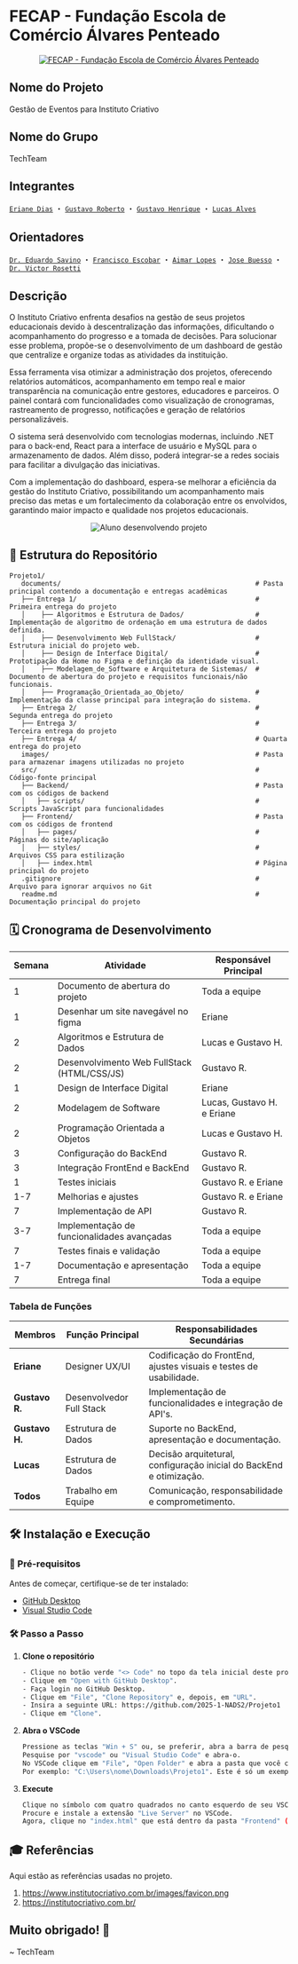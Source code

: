 # FECAP - Fundação Escola de Comércio Álvares Penteado

<p align="center">
<a href= "https://www.fecap.br/"><img src="https://encrypted-tbn0.gstatic.com/images?q=tbn:ANd9GcRhZPrRa89Kma0ZZogxm0pi-tCn_TLKeHGVxywp-LXAFGR3B1DPouAJYHgKZGV0XTEf4AE&usqp=CAU" alt="FECAP - Fundação Escola de Comércio Álvares Penteado" border="0"></a>
</p>

## Nome do Projeto

<p><strong></strong>Gestão de Eventos para Instituto Criativo</p>

## Nome do Grupo

<P>TechTeam</P>

## Integrantes

<a href="https://www.linkedin.com/in/eriane-dos-santos-oliveira-cfp-pqo-paap-53116292/">`Eriane Dias`</a> ・
<a href="https://github.com/DevGustar">`Gustavo Roberto`</a> ・
<a href="https://www.linkedin.com/in/gustavo-henrique-da-silva-santos-453822326?utm_source=share&utm_campaign=share_via&utm_content=profile&utm_medium=android_app ">`Gustavo Henrique`</a> ・
<a href="https://www.linkedin.com/in/lucas-alves-bernardo-093871252?utm_source=share&utm_campaign=share_via&utm_content=profile&utm_medium=android_app">`Lucas Alves`</a>

## Orientadores

<a href="https://www.linkedin.com/in/eduardo-savino-gomes-77833a10/">`Dr. Eduardo Savino`</a> ・
<a href="https://www.linkedin.com/in/francisco-escobar/">`Francisco Escobar`</a> ・
<a href="https://www.linkedin.com/in/aimarlopes/">`Aimar Lopes`</a> ・
<a href="https://www.linkedin.com/in/jbuesso/">`Jose Buesso`</a>  ・
<a href="https://www.linkedin.com/in/victorbarq/?originalSubdomain=br">`Dr. Victor Rosetti`</a>

## Descrição

<p>O Instituto Criativo enfrenta desafios na gestão de seus projetos educacionais devido à descentralização das informações, dificultando o acompanhamento do progresso e a tomada de decisões. Para solucionar esse problema, propõe-se o desenvolvimento de um dashboard de gestão que centralize e organize todas as atividades da instituição.</p>

<p>Essa ferramenta visa otimizar a administração dos projetos, oferecendo relatórios automáticos, acompanhamento em tempo real e maior transparência na comunicação entre gestores, educadores e parceiros. O painel contará com funcionalidades como visualização de cronogramas, rastreamento de progresso, notificações e geração de relatórios personalizáveis.</p>

<p>O sistema será desenvolvido com tecnologias modernas, incluindo .NET para o back-end, React para a interface de usuário e MySQL para o armazenamento de dados. Além disso, poderá integrar-se a redes sociais para facilitar a divulgação das iniciativas.</p>

<p>Com a implementação do dashboard, espera-se melhorar a eficiência da gestão do Instituto Criativo, possibilitando um acompanhamento mais preciso das metas e um fortalecimento da colaboração entre os envolvidos, garantindo maior impacto e qualidade nos projetos educacionais.</p>

<p align="center">
<img src="https://institutocriativo.com.br/images/foto_lucy-p-500.jpeg" alt="Aluno desenvolvendo projeto" border="0">
</p>

## 📂 **Estrutura do Repositório**

```
Projeto1/
   documents/                                                 # Pasta principal contendo a documentação e entregas acadêmicas
   ├── Entrega 1/                                             # Primeira entrega do projeto
   │    ├── Algoritmos e Estrutura de Dados/                  # Implementação de algoritmo de ordenação em uma estrutura de dados definida.
   │    ├── Desenvolvimento Web FullStack/                    # Estrutura inicial do projeto web.
   │    ├── Design de Interface Digital/                      # Prototipação da Home no Figma e definição da identidade visual.
   │    ├── Modelagem_de_Software e Arquitetura de Sistemas/  # Documento de abertura do projeto e requisitos funcionais/não funcionais.
   │    ├── Programação_Orientada_ao_Objeto/                  # Implementação da classe principal para integração do sistema.
   ├── Entrega 2/                                             # Segunda entrega do projeto
   ├── Entrega 3/                                             # Terceira entrega do projeto
   ├── Entrega 4/                                             # Quarta entrega do projeto
   images/                                                    # Pasta para armazenar imagens utilizadas no projeto
   src/                                                       # Código-fonte principal
   ├── Backend/                                               # Pasta com os códigos de backend
   │   ├── scripts/                                           # Scripts JavaScript para funcionalidades
   ├── Frontend/                                              # Pasta com os códigos de frontend
   │   ├── pages/                                             # Páginas do site/aplicação
   │   ├── styles/                                            # Arquivos CSS para estilização
   │   ├── index.html                                         # Página principal do projeto
   .gitignore                                                 # Arquivo para ignorar arquivos no Git
   readme.md                                                  # Documentação principal do projeto
```
## 🗓️ **Cronograma de Desenvolvimento**

| **Semana** | **Atividade**                                 | **Responsável Principal**  |
|------------|-----------------------------------------------|----------------------------|
|    1       | Documento de abertura do projeto              | Toda a equipe              |
|    1       | Desenhar um site navegável no figma           | Eriane                     |
|    2       | Algoritmos e Estrutura de Dados               | Lucas e Gustavo H.         |
|    2       | Desenvolvimento Web FullStack (HTML/CSS/JS)   | Gustavo R.                 |
|    1       | Design de Interface Digital                   | Eriane                     |
|    2       | Modelagem de Software                         | Lucas, Gustavo H. e Eriane |
|    2       | Programação Orientada a Objetos               | Lucas e Gustavo H.         |
|    3       | Configuração do BackEnd                       | Gustavo R.                 |
|    3       | Integração FrontEnd e BackEnd                 | Gustavo R.                 |
|    1       | Testes iniciais                               | Gustavo R. e Eriane        |
|    1-7     | Melhorias e ajustes                           | Gustavo R. e Eriane        |
|    7       | Implementação de API                          | Gustavo R.                 |
|    3-7     | Implementação de funcionalidades avançadas    | Toda a equipe              |
|    7       | Testes finais e validação                     | Toda a equipe              |
|    1-7     | Documentação e apresentação                   | Toda a equipe              |
|    7       | Entrega final                                 | Toda a equipe              |

### **Tabela de Funções**

|   **Membros**    |    **Função Principal**      |             **Responsabilidades Secundárias**                         |
|------------------|------------------------------|-----------------------------------------------------------------------|
| **Eriane**       | Designer UX/UI               | Codificação do FrontEnd, ajustes visuais e testes de usabilidade.     |
| **Gustavo R.**   | Desenvolvedor Full Stack     | Implementação de funcionalidades e integração de API's.               |
| **Gustavo H.**   | Estrutura de Dados           | Suporte no BackEnd, apresentação e documentação.                      |
| **Lucas**        | Estrutura de Dados           | Decisão arquitetural, configuração inicial do BackEnd e otimização.   |
| **Todos**        | Trabalho em Equipe           | Comunicação, responsabilidade e comprometimento.                      |

## 🛠 Instalação e Execução

### 🔧 Pré-requisitos
Antes de começar, certifique-se de ter instalado:
- [GitHub Desktop](https://desktop.github.com/download/)
- [Visual Studio Code](https://code.visualstudio.com/)

### 🛠️ Passo a Passo

1. **Clone o repositório**
   ```sh
   - Clique no botão verde "<> Code" no topo da tela inicial deste projeto.
   - Clique em "Open with GitHub Desktop".
   - Faça login no GitHub Desktop.
   - Clique em "File", "Clone Repository" e, depois, em "URL".
   - Insira a seguinte URL: https://github.com/2025-1-NADS2/Projeto1
   - Clique em "Clone".
   ```
2. **Abra o VSCode**
   ```sh
   Pressione as teclas "Win + S" ou, se preferir, abra a barra de pesquisa windows manualmente.
   Pesquise por "vscode" ou "Visual Studio Code" e abra-o.
   No VSCode clique em "File", "Open Folder" e abra a pasta que você clonou no caminho que você escolheu.
   Por exemplo: "C:\Users\nome\Downloads\Projeto1". Este é só um exemplo, você precisa encontrar onde você salvou.
   ```
3. **Execute**
   ```sh
   Clique no símbolo com quatro quadrados no canto esquerdo de seu VSCode para abrir a barra de pesquisa de extensões.
   Procure e instale a extensão "Live Server" no VSCode.
   Agora, clique no "index.html" que está dentro da pasta "Frontend" (em src) e, depois, clique em "Go Live".
   ```

## 🎓 Referências

Aqui estão as referências usadas no projeto.

1. https://www.institutocriativo.com.br/images/favicon.png
2. https://institutocriativo.com.br/

## Muito obrigado! 🙂
~ TechTeam